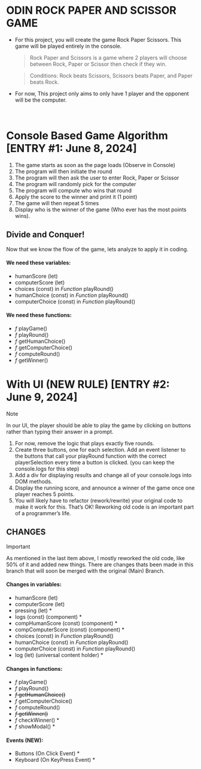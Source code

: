 # ODIN ROCK PAPER AND SCISSOR GAME

- For this project, you will create the game Rock Paper Scissors. This game will be played entirely in the console.
  > Rock Paper and Scissors is a game where 2 players will choose between Rock, Paper or Scissor then check if they win.

  > Conditions: Rock beats Scissors, Scissors beats Paper, and Paper beats Rock. 

- For now, This project only aims to only have 1 player and the opponent will be the computer.

<br>

# Console Based Game Algorithm [ENTRY #1: June 8, 2024]

 1. The game starts as soon as the page loads (Observe in Console)
 2. The program will then initiate the round
 3. The program will then ask the user to enter Rock, Paper or Scissor
 4. The program will randomly pick for the computer
 5. The program will compute who wins that round
 6. Apply the score to the winner and print it (1 point)
 7. The game will then repeat 5 times
 8. Display who is the winner of the game (Who ever has the most points wins).

## Divide and Conquer!

Now that we know the flow of the game, lets analyze to apply it in coding.

#### We need these variables:
 - humanScore (let)
 - computerScore (let)
 - choices (const) in _Function_ playRound()
 - humanChoice (const) in _Function_ playRound()
 - computerChoice (const) in _Function_ playRound()

#### We need these functions:
 - _f_ playGame()
 - _f_ playRound()
 - _f_ getHumanChoice()
 - _f_ getComputerChoice()
 - _f_ computeRound()
 - _f_ getWinner()


# With UI (NEW RULE) [ENTRY #2: June 9, 2024]
> [!NOTE]
> In our UI, the player should be able to play the game by clicking on buttons rather than typing their answer in a prompt. 

1. For now, remove the logic that plays exactly five rounds.
2. Create three buttons, one for each selection. Add an event listener to the buttons that call your playRound function with the correct playerSelection every time a button is clicked. (you can keep the console.logs for this step)
3. Add a div for displaying results and change all of your console.logs into DOM methods.
4. Display the running score, and announce a winner of the game once one player reaches 5 points.
5. You will likely have to refactor (rework/rewrite) your original code to make it work for this. That’s OK! Reworking old code is an important part of a programmer’s life.

## CHANGES
> [!IMPORTANT]
> As mentioned in the last item above, I mostly reworked the old code, like 50% of it and added new things. There are changes thats been made in this branch that will soon be merged with the original (Main) Branch.

#### Changes in variables:
 - humanScore (let)
 - computerScore (let)
 - pressing (let) * 
 - logs (const) (component) *
 - compHumanScore (const) (component) *
 - compComputerScore (const) (component) *
 - choices (const) in _Function_ playRound()
 - humanChoice (const) in _Function_ playRound()
 - computerChoice (const) in _Function_ playRound()
 - log (let) (universal content holder) *

#### Changes in functions:
 - _f_ playGame()
 - _f_ playRound()
 - ~~_f_ getHumanChoice()~~
 - _f_ getComputerChoice()
 - _f_ computeRound()
 - ~~_f_ getWinner()~~
 - _f_ checkWinner() *
 - _f_ showModal() *

#### Events (NEW):
 - Buttons (On Click Event) *
 - Keyboard (On KeyPress Event) *